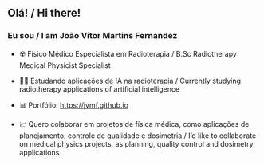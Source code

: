 ## Olá! /  Hi there! 
### Eu sou / I am João Vitor Martins Fernandez

- ☢️ Físico Médico Especialista em Radioterapia / B.Sc  Radiotherapy Medical Physicist Specialist

- 👨‍💻 Estudando aplicações de IA na radioterapia / Currently studying radiotherapy applications of artificial intelligence
      
- 📊 Portfólio: https://jvmf.github.io

- 📈 Quero colaborar em projetos de física médica, como aplicações de planejamento, controle de qualidade e dosimetria    / I’d like to collaborate on medical physics projects, as planning, quality control and dosimetry applications
